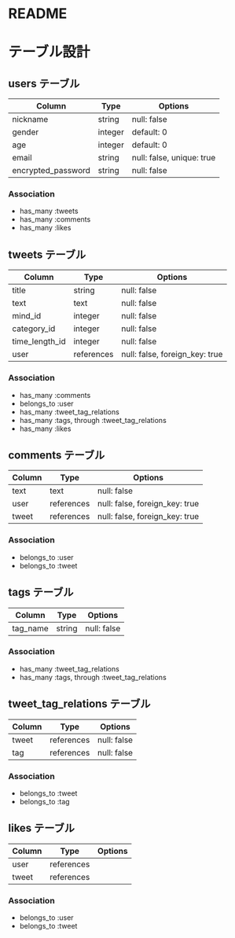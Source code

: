 # README

# テーブル設計

## users テーブル

| Column             | Type    | Options     |
| ------------------ | ------- | ----------- |
| nickname           | string  | null: false |
| gender             | integer | default: 0  |
| age                | integer | default: 0  |
| email              | string  | null: false, unique: true |
| encrypted_password | string  | null: false |


### Association

- has_many :tweets
- has_many :comments
- has_many :likes

## tweets テーブル

| Column         | Type       | Options     |
| -------------- | ---------- | ----------- |
| title          | string     | null: false |
| text           | text       | null: false |
| mind_id        | integer    | null: false |
| category_id    | integer    | null: false |
| time_length_id | integer    | null: false | 
| user           | references | null: false, foreign_key: true |

### Association

- has_many   :comments
- belongs_to :user
- has_many :tweet_tag_relations
- has_many :tags, through :tweet_tag_relations
- has_many :likes

## comments テーブル

| Column  | Type       | Options                        |
| ------  | ---------- | ------------------------------ |
| text    | text       | null: false                    |
| user    | references | null: false, foreign_key: true |
| tweet   | references | null: false, foreign_key: true |

### Association

- belongs_to :user
- belongs_to :tweet

## tags テーブル

| Column   | Type   | Options     |
| -------- | ------ | ----------- |
| tag_name | string | null: false |

### Association

- has_many :tweet_tag_relations
- has_many :tags, through :tweet_tag_relations

## tweet_tag_relations テーブル

| Column | Type       | Options     |
| ------ | ---------- | ----------- |
| tweet  | references | null: false |
| tag    | references | null: false |               

### Association

- belongs_to :tweet
- belongs_to :tag


## likes テーブル

| Column | Type       | Options     |
| ------ | ---------- | ----------- |
| user   | references |             |
| tweet  | references |             |               

### Association

- belongs_to :user
- belongs_to :tweet